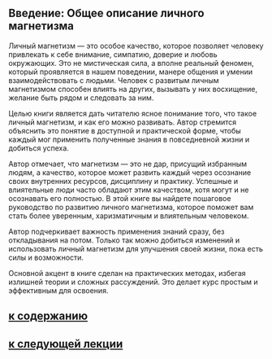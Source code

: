 ## Введение: Общее описание личного магнетизма

Личный магнетизм — это особое качество, которое позволяет человеку привлекать к себе внимание, симпатию, доверие и любовь окружающих. Это не мистическая сила, а вполне реальный феномен, который проявляется в нашем поведении, манере общения и умении взаимодействовать с людьми. Человек с развитым личным магнетизмом способен влиять на других, вызывать у них восхищение, желание быть рядом и следовать за ним.

Целью книги является дать читателю ясное понимание того, что такое личный магнетизм, и как его можно развивать. Автор стремится объяснить это понятие в доступной и практической форме, чтобы каждый мог применить полученные знания в повседневной жизни и добиться успеха.

Автор отмечает, что магнетизм — это не дар, присущий избранным людям, а качество, которое может развить каждый через осознание своих внутренних ресурсов, дисциплину и практику. Успешные и влиятельные люди часто обладают этим качеством, хотя могут и не осознавать его полностью. В этой книге вы найдете пошаговое руководство по развитию личного магнетизма, которое поможет вам стать более уверенным, харизматичным и влиятельным человеком.

Автор подчеркивает важность применения знаний сразу, без откладывания на потом. Только так можно добиться изменений и использовать личный магнетизм для улучшения своей жизни, пока есть силы и возможности.

Основной акцент в книге сделан на практических методах, избегая излишней теории и сложных рассуждений. Это делает курс простым и эффективным для освоения.

 ## [к содержанию](README.md)
 ## [к следующей лекции](2.md)

